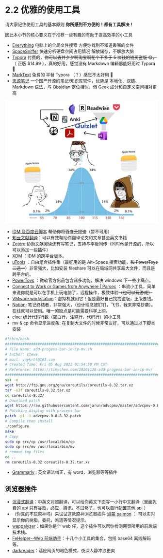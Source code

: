 # 2.2 优雅的使用工具

请大家记住使用工具的基本原则 <strong>你所感到不方便的！都有工具解决！</strong>

因此本小节的核心要义在于推荐一些有趣的有助于提高效率的小工具

- [Everything](https://www.voidtools.com/zh-cn/downloads/) 电脑上的全局文件搜索 方便你找到不知道丢哪的文件
- [SpaceSniffer](http://www.uderzo.it/main_products/space_sniffer/download.html) 快速分析硬盘空间占用情况 解放储存，不解放大脑
- [Typora](https://typora.io/) 付费的，<del>你可以去并夕夕啊淘宝啊花个不多于 5 块钱的钱买盗版 😋，</del>（ 正版 $14.99 ），真的好用，感觉没有 Markdown 编辑器能好用过 Typora🤥
- [MarkText](https://github.com/marktext/marktext) 免费的 平替 Typora （？）感觉不太好用 😤
- [思源笔记](https://b3log.org/siyuan/) 一个国产开源的笔记/知识库软件，优势是 本地化、双链、Markdown 语法，与 Obsidian 定位相似，但 Geek 成分和自定义空间相对更高

![](static/boxcnO1PEsVd4KY7reeU64spShf)

- [IDM 及百度云脚本](https://greasyfork.org/zh-CN/scripts/436446-%E7%BD%91%E7%9B%98%E7%9B%B4%E9%93%BE%E4%B8%8B%E8%BD%BD%E5%8A%A9%E6%89%8B) <del>帮助你将百度云提速</del>（暂不可用）
- [知云文献翻译](https://www.zhiyunwenxian.cn/)：可以有效帮助你翻译论文和文章甚至英文书籍
- [Zotero](https://www.zotero.org/):协助文献阅读还有写笔记，支持与平板同传（同时他是开源的，所以可以添加一些插件）
- [XDM](https://github.com/subhra74/xdm) ：IDM 的跨平台版本。
- [uTools](https://www.u.tools/) ：自由组合插件集（最好用的是 Alt+Space 搜索功能，<del>和 PowerToys 二选一</del>）非常强大，比如安装 fileshare 可以在局域网共享超大文件，而且是跨平台的。
- [PowerToys](https://github.com/microsoft/PowerToys) ：微软官方出品包含诸多功能，解决 windows 下一些小痛点。
- [Connect to Work or Games from Anywhere | Parsec](https://parsec.app/) ：串流小工具，简单来说你就是可以在手机上玩电脑了，远程操作，极致体验<del>（也可以玩游戏）</del>
- [VMware workstation](https://gw9u39xwqi.feishu.cn/wiki/wikcnPquqfxujAgMWPbtRptk3BC)：虚拟机就用它！但是最好自己找找盗版，正版要钱。
- [Notion](http://notion.so): 笔记终结者，非常强大，（设计理念被钉钉，飞书，我来非常抄袭）。在线就可以使用。唯一的缺点是可能需要科学上网。
- [cloc](https://github.com/AlDanial/cloc): 统计代码行数（空白行，注释行，代码行）的小工具
- mv & cp 命令显示进度条: 在复制大文件的时候非常友好，可以通过以下脚本安装

```bash
#!/bin/bash
#########################################################################
# File Name: add-progess-bar-in-cp-mv.sh
# Author: steve
# mail: yqykrhf@163.com
# Created Time: Fri 05 Aug 2022 01:54:58 PM CST
# Reference: https://tinychen.com/20201128-add-progess-bar-in-cp-mv/
#########################################################################
set -e
wget http://ftp.gnu.org/gnu/coreutils/coreutils-8.32.tar.xz
tar -xJf coreutils-8.32.tar.xz
cd coreutils-8.32/
# Download patch
wget https://raw.githubusercontent.com/jarun/advcpmv/master/advcpmv-0.8-8.32.patch
# Patching display with process bar
patch -p1 -i advcpmv-0.8-8.32.patch
# Compile then install
./configure
make
# Copy
sudo cp src/cp /usr/local/bin/cp
sudo cp src/mv /usr/local/bin/mv
# remove tmp files
cd ..
rm coreutils-8.32 coreutils-8.32.tar.xz
```

- [Grammarly](https://www.grammarly.com/) : 英文语法纠正，有 word，浏览器等等插件

## 浏览器插件

- [沉浸式翻译](https://immersive-translate.owenyoung.com/installation)：中英文对照翻译，可以给你英文下面写一小行中文翻译（里面免费的 api 只有谷歌，必应，腾讯，不过够了，也可以自行配置其他 api ）
- （你真的不玩原神吗）来试试这款原神浏览器插件 [派蒙 paimon](https://github.com/daidr/paimon-webext) ： 可以实时显示你的树脂，委托，派遣等情况提示。
- [wappalyzer](https://www.wappalyzer.com/)：如果你是个 web 仔，这个插件可以帮你检测网页所用的前后端技术栈。
- [FeHelper--Web 前端助手](https://github.com/zxlie/FeHelper)：十几个小工具的集合，包括 base64 离线解码等。
- [darkreader](https://github.com/darkreader/darkreader)：适应网页的暗色模式，夜深人静冲浪更爽

